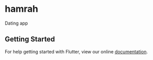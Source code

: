 # hamrah

Dating app

## Getting Started

For help getting started with Flutter, view our online
[documentation](https://flutter.io/).
